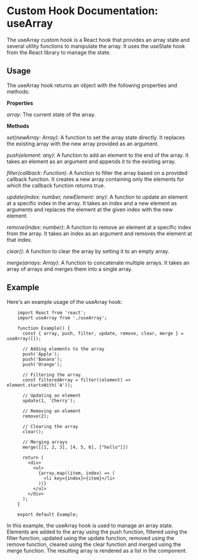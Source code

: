# Custom Hook Documentation: useArray

The useArray custom hook is a React hook that provides an array state and several utility functions to manipulate the array. It uses the useState hook from the React library to manage the state.

## Usage

The useArray hook returns an object with the following properties and methods:

**Properties**

_array_: The current state of the array.

**Methods**

_set(newArray: Array)_: A function to set the array state directly. It replaces the existing array with the new array provided as an argument.

_push(element: any)_: A function to add an element to the end of the array. It takes an element as an argument and appends it to the existing array.

_filter(callback: Function)_: A function to filter the array based on a provided callback function. It creates a new array containing only the elements for which the callback function returns true.

_update(index: number, newElement: any)_: A function to update an element at a specific index in the array. It takes an index and a new element as arguments and replaces the element at the given index with the new element.

_remove(index: number)_: A function to remove an element at a specific index from the array. It takes an index as an argument and removes the element at that index.

_clear()_: A function to clear the array by setting it to an empty array.

_merge(arrays: Array)_: A function to concatenate multiple arrays. It takes an array of arrays and merges them into a single array.

## Example

Here's an example usage of the useArray hook:

        import React from 'react';
        import useArray from './useArray';

        function Example() {
          const { array, push, filter, update, remove, clear, merge } = useArray([]);

          // Adding elements to the array
          push('Apple');
          push('Banana');
          push('Orange');

          // Filtering the array
          const filteredArray = filter((element) => element.startsWith('A'));

          // Updating an element
          update(1, 'Cherry');

          // Removing an element
          remove(2);

          // Clearing the array
          clear();

          // Merging arrays
          merge([[1, 2, 3], [4, 5, 6], ["hello"]])

          return (
            <div>
              <ul>
                {array.map((item, index) => (
                  <li key={index}>{item}</li>
                ))}
              </ul>
            </div>
          );
        }

        export default Example;

In this example, the useArray hook is used to manage an array state. Elements are added to the array using the push function, filtered using the filter function, updated using the update function, removed using the remove function, cleared using the clear function and merged using the merge function. The resulting array is rendered as a list in the component.
